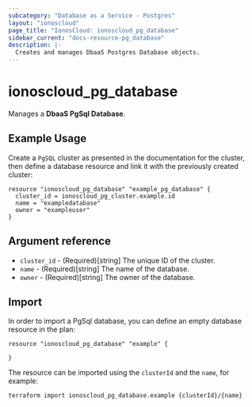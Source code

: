 ```yaml
---
subcategory: "Database as a Service - Postgres"
layout: "ionoscloud"
page_title: "IonosCloud: ionoscloud_pg_database"
sidebar_current: "docs-resource-pg_database"
description: |-
  Creates and manages DbaaS Postgres Database objects.
---
```


# ionoscloud_pg_database

Manages a **DbaaS PgSql Database**.

## Example Usage

Create a `PgSQL` cluster as presented in the documentation for the cluster, then define a database resource
and link it with the previously created cluster:

```hcl
resource "ionoscloud_pg_database" "example_pg_database" {
  cluster_id = ionoscloud_pg_cluster.example.id
  name = "exampledatabase"
  owner = "exampleuser"
}
```

## Argument reference

* `cluster_id` - (Required)[string] The unique ID of the cluster.
* `name` - (Required)[string] The name of the database.
* `owner` - (Required)[string] The owner of the database.

## Import

In order to import a PgSql database, you can define an empty database resource in the plan:

```hcl
resource "ionoscloud_pg_database" "example" {
  
}
```

The resource can be imported using the `clusterId` and the `name`, for example:

```shell
terraform import ionoscloud_pg_database.example {clusterId}/{name}
```
